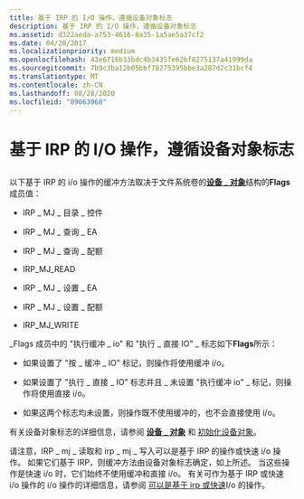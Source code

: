 ```yaml
---
title: 基于 IRP 的 I/O 操作，遵循设备对象标志
description: 基于 IRP 的 I/O 操作，遵循设备对象标志
ms.assetid: d322aeda-a753-4616-8a35-1a5ae5a37cf2
ms.date: 04/20/2017
ms.localizationpriority: medium
ms.openlocfilehash: 43e6716b33bdc4b3435fe62bf8275137a41999da
ms.sourcegitcommit: 7b9c3ba12b05bbf78275395bbe3a287d2c31bcf4
ms.translationtype: MT
ms.contentlocale: zh-CN
ms.lasthandoff: 08/28/2020
ms.locfileid: "89063068"
---
```

# <a name="irp-based-io-operations-that-obey-device-object-flags"></a>基于 IRP 的 I/O 操作，遵循设备对象标志


## <span id="ddk_irp_based_io_operations_that_obey_device_object_flags_if"></span><span id="DDK_IRP_BASED_IO_OPERATIONS_THAT_OBEY_DEVICE_OBJECT_FLAGS_IF"></span>


以下基于 IRP 的 i/o 操作的缓冲方法取决于文件系统卷的[**设备 \_ 对象**](/windows-hardware/drivers/ddi/wdm/ns-wdm-_device_object)结构的**Flags**成员值：

-   IRP \_ MJ \_ 目录 \_ 控件

-   IRP \_ MJ \_ 查询 \_ EA

-   IRP \_ MJ \_ 查询 \_ 配额

-   IRP\_MJ\_READ

-   IRP \_ MJ \_ 设置 \_ EA

-   IRP \_ MJ \_ 设置 \_ 配额

-   IRP\_MJ\_WRITE

\_Flags 成员中的 "执行缓冲 \_ io" 和 "执行 \_ 直接 IO" \_ 标志如下**Flags**所示：

-   如果设置了 "按 \_ 缓冲 \_ IO" 标记，则操作将使用缓冲 i/o。

-   如果设置了 "执行 \_ 直接 \_ IO" 标志并且 \_ 未设置 "执行缓冲 io" \_ 标记，则操作将使用直接 i/o。

-   如果这两个标志均未设置，则操作既不使用缓冲的，也不会直接使用 i/o。

有关设备对象标志的详细信息，请参阅 [**设备 \_ 对象**](/windows-hardware/drivers/ddi/wdm/ns-wdm-_device_object) 和 [初始化设备对象](../kernel/initializing-a-device-object.md)。

请注意，IRP \_ mj \_ 读取和 irp \_ mj \_ 写入可以是基于 IRP 的操作或快速 i/o 操作。 如果它们基于 IRP，则缓冲方法由设备对象标志确定，如上所述。 当这些操作是快速 i/o 时，它们始终不使用缓冲和直接 i/o。 有关可作为基于 IRP 或快速 i/o 操作的 i/o 操作的详细信息，请参阅 [可以是基于 irp 或快速](operations-that-can-be-irp-based-or-fast-i-o.md)I/o 的操作。

 

